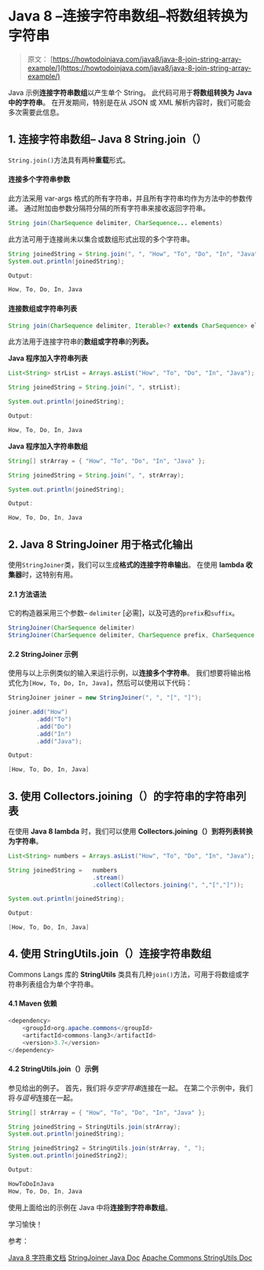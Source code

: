 # Java 8 –连接字符串数组–将数组转换为字符串

> 原文： [https://howtodoinjava.com/java8/java-8-join-string-array-example/](https://howtodoinjava.com/java8/java-8-join-string-array-example/)

Java 示例**连接字符串数组**以产生单个 String。 此代码可用于**将数组转换为 Java 中的字符串**。 在开发期间，特别是在从 JSON 或 XML 解析内容时，我们可能会多次需要此信息。

## 1\. 连接字符串数组– Java 8 String.join（）

`String.join()`方法具有两种**重载**形式。

#### 连接多个字符串参数

此方法采用 var-args 格式的所有字符串，并且所有字符串均作为方法中的参数传递。 通过附加由参数分隔符分隔的所有字符串来接收返回字符串。

```java
String join(CharSequence delimiter, CharSequence... elements)

```

此方法可用于连接尚未以集合或数组形式出现的多个字符串。

```java
String joinedString = String.join(", ", "How", "To", "Do", "In", "Java");
System.out.println(joinedString);

Output:

How, To, Do, In, Java

```

#### 连接数组或字符串列表

```java
String join(CharSequence delimiter, Iterable<? extends CharSequence> elements)

```

此方法用于连接字符串的**数组或字符串**的**列表。**

**Java 程序加入字符串列表**

```java
List<String> strList = Arrays.asList("How", "To", "Do", "In", "Java");

String joinedString = String.join(", ", strList);

System.out.println(joinedString);

Output:

How, To, Do, In, Java

```

**Java 程序加入字符串数组**

```java
String[] strArray = { "How", "To", "Do", "In", "Java" };

String joinedString = String.join(", ", strArray);

System.out.println(joinedString);

Output:

How, To, Do, In, Java

```

## 2\. Java 8 StringJoiner 用于格式化输出

使用`StringJoiner`类，我们可以生成**格式的连接字符串输出**。 在使用 **lambda 收集器**时，这特别有用。

#### 2.1 方法语法

它的构造器采用三个参数– `delimiter` [必需]，以及可选的`prefix`和`suffix`。

```java
StringJoiner(CharSequence delimiter)
StringJoiner(CharSequence delimiter, CharSequence prefix, CharSequence suffix)

```

#### 2.2 StringJoiner 示例

使用与以上示例类似的输入来运行示例，以**连接多个字符串**。 我们想要将输出格式化为`[How, To, Do, In, Java]`，然后可以使用以下代码：

```java
StringJoiner joiner = new StringJoiner(", ", "[", "]");

joiner.add("How")
		.add("To")
		.add("Do")
		.add("In")
		.add("Java");

Output:

[How, To, Do, In, Java]

```

## 3\. 使用 Collectors.joining（）的字符串的字符串列表

在使用 **Java 8 lambda** 时，我们可以使用 **Collectors.joining（）**到**将列表转换为字符串**。

```java
List<String> numbers = Arrays.asList("How", "To", "Do", "In", "Java");

String joinedString = 	numbers
						.stream()
						.collect(Collectors.joining(", ","[","]"));

System.out.println(joinedString);

Output:

[How, To, Do, In, Java]

```

## 4\. 使用 StringUtils.join（）连接字符串数组

Commons Langs 库的 **StringUtils** 类具有几种`join()`方法，可用于将数组或字符串列表组合为单个字符串。

#### 4.1 Maven 依赖

```java
<dependency>
    <groupId>org.apache.commons</groupId>
    <artifactId>commons-lang3</artifactId>
    <version>3.7</version>
</dependency>

```

#### 4.2 StringUtils.join（）示例

参见给出的例子。 首先，我们将*与空字符串*连接在一起。 在第二个示例中，我们将*与逗号*连接在一起。

```java
String[] strArray = { "How", "To", "Do", "In", "Java" };

String joinedString = StringUtils.join(strArray);
System.out.println(joinedString);

String joinedString2 = StringUtils.join(strArray, ", ");
System.out.println(joinedString2);

Output:

HowToDoInJava
How, To, Do, In, Java

```

使用上面给出的示例在 Java 中将**连接到字符串数组**。

学习愉快！

参考：

[Java 8 字符串文档](https://docs.oracle.com/javase/8/docs/api/java/lang/String.html#join-java.lang.CharSequence-java.lang.CharSequence...-)
[StringJoiner Java Doc](https://docs.oracle.com/javase/8/docs/api/java/util/StringJoiner.html)
[Apache Commons StringUtils Doc](https://commons.apache.org/proper/commons-lang/apidocs/org/apache/commons/lang3/StringUtils.html#join(java.lang.Object[],%20java.lang.String))